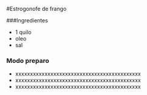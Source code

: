 #Estrogonofe de frango

###Ingredientes

 - 1 quilo
 - oleo
 - sal


### Modo preparo
 - xxxxxxxxxxxxxxxxxxxxxxxxxxxxxxxxxxxxxxxxxxx
 - xxxxxxxxxxxxxxxxxxxxxxxxxxxxxxxxxxxxxxxxxxx
 - xxxxxxxxxxxxxxxxxxxxxxxxxxxxxxxxxxxxxxxxxxx